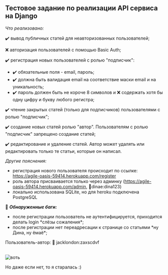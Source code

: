 ## Тестовое задание по реализации API сервиса на Django

_Что реализовано:_

:heavy_check_mark: вывод публичных статей для неавторизованных пользователей;

:x: авторизация пользователей с помощью Basic Auth;

:heavy_check_mark: регистрация новых пользователей с ролью "подписчик":

   - :heavy_check_mark: обязательные поля - email, пароль;
   - :heavy_check_mark: должна быть валидация email на соответствие маски email и на уникальность;
   - :heavy_check_mark: пароль должен быть не короче 8 символов и :x: содержать хотя бы одну цифру и букву любого регистра;

:heavy_check_mark: чтение закрытых статей (только для подписчиков) пользователями с
ролью "подписчик";

:heavy_check_mark: создание новых статей ролью "автор". Пользователям с ролью "подписчик" запрещено создание статей;

:heavy_check_mark: редактирование и удаление статей. Автор может удалять или редактировать только те статьи, которые он написал.


_Другие пояснения:_
- регистрация нового пользователя происходит по ссылке: https://agile-oasis-59414.herokuapp.com/register
- роль автора присваивается только через админку (https://agile-oasis-59414.herokuapp.com/admin, :key:dinae:dina123)
- локально использована SQLite, но для heroku подключена PostgreSQL

:lady_beetle: ***Обнаруженные баги:***
- после регистрации пользователь не аутентифицируется, приходится делать login \*слёзы сожаления\*;
- после регистрации нет переадресации к странице со статьями \*ну Дина, ну ёмаё\*;

Пользователь-автор: :key: jacklondon:zaxscdvf <br><br>

![воть](https://i.pinimg.com/originals/55/f1/e8/55f1e894c45468045a905a045b4fb891.jpg)

Но даже если нет, то я старалась :)
